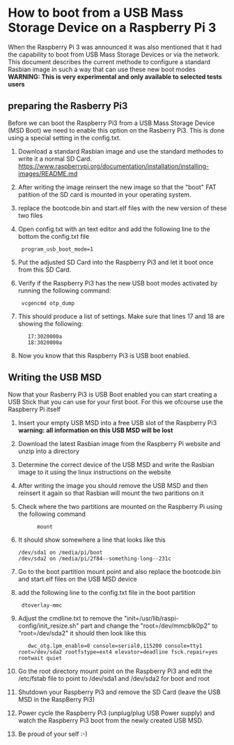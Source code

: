 # How to boot from a USB Mass Storage Device on a Raspberry Pi 3
When the Raspberry Pi 3 was announced it was also mentioned that it had the capability to boot from USB Mass Storage Devices or via the network. This document describes the current methode to configure a standard Rasbian image in such a way that can use these new boot modes
**WARNING: This is very experimental and only available to selected tests users**

## preparing the Rasberry Pi3
Before we can boot the Raspberry Pi3 from a USB Mass Storage Device (MSD Boot) we need to enable this option on the Rasberry Pi3. This is done using a special setting in the config.txt.

1. Download a standard Rasbian image and use the standard methodes to write it a normal SD Card.
https://www.raspberrypi.org/documentation/installation/installing-images/README.md

2. After writing the image reinsert the new image so that the "boot"  FAT patition of the SD card is mounted in your operating system.

3. replace the bootcode.bin and start.elf files with the new version of these two files

4. Open config.txt with an text editor and add the following line to the bottom the config.txt file

		program_usb_boot_mode=1

5. Put the adjusted SD Card into the Raspberry Pi3 and let it boot once from this SD Card.

6. Verify if the Raspberry Pi3 has the new USB boot modes activated by running the following command:

        vcgencmd otp_dump

7. This should produce a list of settings. Make sure that lines 17 and 18 are showing the following:

          17:3020000a
          18:3020000a

8. Now you know that this Raspberry Pi3 is USB boot enabled.

## Writing the USB MSD

Now that your Rasberry Pi3 is USB Boot enabled you can start creating a USB Stick that you can use for your first boot. For this we ofcourse use the Raspberry Pi itself

1. Insert your empty USB MSD into a free USB slot of the Raspberry Pi3 **warning: all information on this USB MSD will be lost**

2. Download the latest Rasbian image from the Raspberry Pi website and unzip into a directory

3. Determine the correct device of the USB MSD and write the Rasbian image to it using the linux instructions on the website

4. After writing the image you should remove the USB MSD and then reinsert it again so that Rasbian will mount the two paritions on it

5. Check where the two partitions are mounted on the Raspberry Pi using the following command

             mount

6. It should show somewhere a line that looks like this

       /dev/sda1 on /media/pi/boot
       /dev/sda2 on /media/pi/2f84--something-long--231c

7. Go to the boot partition mount point and also replace the bootcode.bin and start.elf files on the USB MSD device
  
8. add the following line to the config.txt file in the boot partition

        dtoverlay-mmc

9. Adjust the cmdline.txt to remove the "init=/usr/lib/raspi-config/init_resize.sh" part and change the "root=/dev/mmcblk0p2" to "root=/dev/sda2" it should then look like this

          dwc_otg.lpm_enable=0 console=serial0,115200 console=tty1 root=/dev/sda2 rootfstype=ext4 elevator=deadline fsck.repair=yes rootwait quiet 

10. Go the root directory mount point on the Raspberry Pi3 and edit the /etc/fstab file to point to /dev/sda1 and /dev/sda2 for boot and root

11. Shutdown your Raspberry Pi3 and remove the SD Card (leave the USB MSD in the RaspBerry Pi3)

12. Power cycle the Raspberry Pi3 (unplug/plug USB Power supply) and watch the Raspberry Pi3 boot from the newly created USB MSD.

13. Be proud of your self :-)

